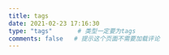 ```yaml
---
title: tags
date: 2021-02-23 17:16:30
type: "tags"       # 类型一定要为tags
comments: false   # 提示这个页面不需要加载评论
---
```


